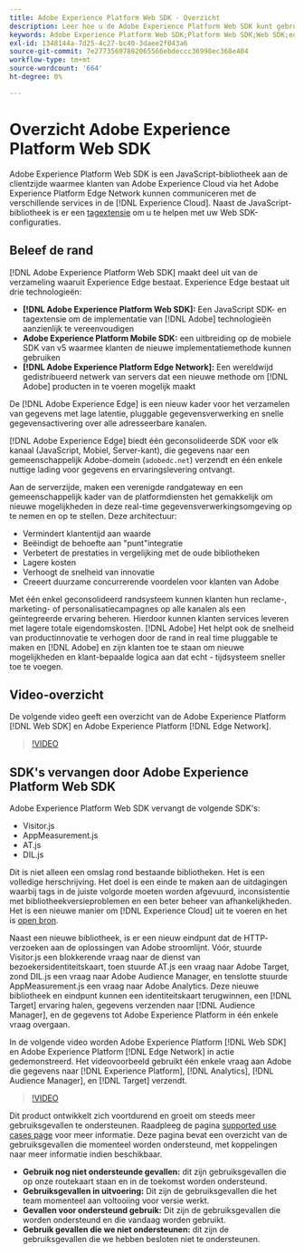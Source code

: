 ```yaml
---
title: Adobe Experience Platform Web SDK - Overzicht
description: Leer hoe u de Adobe Experience Platform Web SDK kunt gebruiken om de mogelijkheden van het Platform in uw website te integreren.
keywords: Adobe Experience Platform Web SDK;Platform Web SDK;Web SDK;edge;Visitor.js;AppMeasurement.js;AT.js;DIL.js;web sdk;SDK;web SDK;Launch;launch
exl-id: 1348144a-7d25-4c27-bc40-3daee2f043a6
source-git-commit: 7e27735697882065566ebdeccc36998ec368e404
workflow-type: tm+mt
source-wordcount: '664'
ht-degree: 0%

---
```


# Overzicht Adobe Experience Platform Web SDK

Adobe Experience Platform Web SDK is een JavaScript-bibliotheek aan de clientzijde waarmee klanten van Adobe Experience Cloud via het Adobe Experience Platform Edge Network kunnen communiceren met de verschillende services in de [!DNL Experience Cloud]. Naast de JavaScript-bibliotheek is er een [tagextensie](../tags/extensions/web/sdk/overview.md) om u te helpen met uw Web SDK-configuraties.

## Beleef de rand

[!DNL Adobe Experience Platform Web SDK] maakt deel uit van de verzameling waaruit Experience Edge bestaat. Experience Edge bestaat uit drie technologieën:

* **[!DNL Adobe Experience Platform Web SDK]:** Een JavaScript SDK- en tagextensie om de implementatie van  [!DNL Adobe] technologieën aanzienlijk te vereenvoudigen
* **Adobe Experience Platform Mobile SDK:** een uitbreiding op de mobiele SDK van v5 waarmee klanten de nieuwe implementatiemethode kunnen gebruiken
* **[!DNL Adobe Experience Platform Edge Network]:** Een wereldwijd gedistribueerd netwerk van servers dat een nieuwe methode om  [!DNL Adobe] producten in te voeren mogelijk maakt

De [!DNL Adobe Experience Edge] is een nieuw kader voor het verzamelen van gegevens met lage latentie, pluggable gegevensverwerking en snelle gegevensactivering over alle adresseerbare kanalen.

[!DNL Adobe Experience Edge] biedt één geconsolideerde SDK voor elk kanaal (JavaScript, Mobiel, Server-kant), die gegevens naar een gemeenschappelijk Adobe-domein (`adobedc.net`) verzendt en één enkele nuttige lading voor gegevens en ervaringslevering ontvangt.

Aan de serverzijde, maken een verenigde randgateway en een gemeenschappelijk kader van de platformdiensten het gemakkelijk om nieuwe mogelijkheden in deze real-time gegevensverwerkingsomgeving op te nemen en op te stellen.  Deze architectuur:

* Vermindert klantentijd aan waarde
* Beëindigt de behoefte aan &quot;punt&quot;integratie
* Verbetert de prestaties in vergelijking met de oude bibliotheken
* Lagere kosten
* Verhoogt de snelheid van innovatie
* Creeert duurzame concurrerende voordelen voor klanten van Adobe

Met één enkel geconsolideerd randsysteem kunnen klanten hun reclame-, marketing- of personalisatiecampagnes op alle kanalen als een geïntegreerde ervaring beheren.  Hierdoor kunnen klanten services leveren met lagere totale eigendomskosten.  [!DNL Adobe]  Het helpt ook de snelheid van productinnovatie te verhogen door de rand in real time pluggable te maken en [!DNL Adobe] en zijn klanten toe te staan om nieuwe mogelijkheden en klant-bepaalde logica aan dat echt - tijdsysteem sneller toe te voegen.

## Video-overzicht

De volgende video geeft een overzicht van de Adobe Experience Platform [!DNL Web SDK] en Adobe Experience Platform [!DNL Edge Network].

>[!VIDEO](https://video.tv.adobe.com/v/34141?quality=12&learn=on)

## SDK&#39;s vervangen door Adobe Experience Platform Web SDK

Adobe Experience Platform Web SDK vervangt de volgende SDK&#39;s:

* Visitor.js
* AppMeasurement.js
* AT.js
* DIL.js

Dit is niet alleen een omslag rond bestaande bibliotheken. Het is een volledige herschrijving. Het doel is een einde te maken aan de uitdagingen waarbij tags in de juiste volgorde moeten worden afgevuurd, inconsistentie met bibliotheekversieproblemen en een beter beheer van afhankelijkheden. Het is een nieuwe manier om [!DNL Experience Cloud] uit te voeren en het is [open bron](https://github.com/adobe/alloy).

Naast een nieuwe bibliotheek, is er een nieuw eindpunt dat de HTTP- verzoeken aan de oplossingen van Adobe stroomlijnt. Vóór, stuurde Visitor.js een blokkerende vraag naar de dienst van bezoekersidentiteitskaart, toen stuurde AT.js een vraag naar Adobe Target, zond DIL.js een vraag naar Adobe Audience Manager, en tenslotte stuurde AppMeasurement.js een vraag naar Adobe Analytics. Deze nieuwe bibliotheek en eindpunt kunnen een identiteitskaart terugwinnen, een [!DNL Target] ervaring halen, gegevens verzenden naar [!DNL Audience Manager], en de gegevens tot Adobe Experience Platform in één enkele vraag overgaan.

In de volgende video worden Adobe Experience Platform [!DNL Web SDK] en Adobe Experience Platform [!DNL Edge Network] in actie gedemonstreerd. Het videovoorbeeld gebruikt één enkele vraag aan Adobe die gegevens naar [!DNL Experience Platform], [!DNL Analytics], [!DNL Audience Manager], en [!DNL Target] verzendt.

>[!VIDEO](https://video.tv.adobe.com/v/34148?quality=12&learn=on)

Dit product ontwikkelt zich voortdurend en groeit om steeds meer gebruiksgevallen te ondersteunen. Raadpleeg de pagina [supported use cases page](https://experienceleague.adobe.com/docs/experience-platform/edge/fundamentals/supported-use-cases.html) voor meer informatie. Deze pagina bevat een overzicht van de gebruiksgevallen die momenteel worden ondersteund, met koppelingen naar meer informatie indien beschikbaar.

* **Gebruik nog niet ondersteunde gevallen:** dit zijn gebruiksgevallen die op onze routekaart staan en in de toekomst worden ondersteund.
* **Gebruiksgevallen in uitvoering:** Dit zijn de gebruiksgevallen die het team momenteel aan voltooiing voor versie werkt.
* **Gevallen voor ondersteund gebruik:** Dit zijn de gebruiksgevallen die worden ondersteund en die vandaag worden gebruikt.
* **Gebruik gevallen die we niet ondersteunen:** dit zijn de gebruiksgevallen die we hebben besloten niet te ondersteunen.
